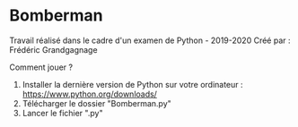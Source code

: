 # Bomberman
Travail réalisé dans le cadre d'un examen de Python - 2019-2020
Créé par : Frédéric Grandgagnage

Comment jouer ?
1. Installer la dernière version de Python sur votre ordinateur : https://www.python.org/downloads/
2. Télécharger le dossier "Bomberman.py"
3. Lancer le fichier ".py"
